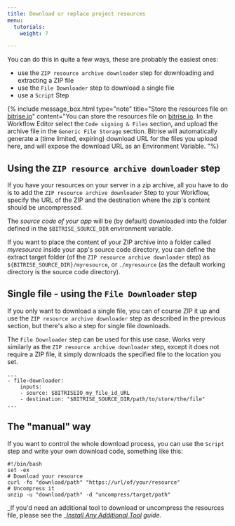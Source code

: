 ```yaml
---
title: Download or replace project resources
menu:
  tutorials:
    weight: 7

---
```

You can do this in quite a few ways, these are probably the easiest ones:

* use the `ZIP resource archive downloader` step for downloading and extracting a ZIP file
* use the `File Downloader` step to download a single file
* use a `Script` Step

{% include message_box.html type="note" title="Store the resources file on [bitrise.io](https://www.bitrise.io)" content="You can store the resources file on [bitrise.io](https://www.bitrise.io). In the Workflow Editor select the `Code signing & Files` section, and upload the archive file in the `Generic File Storage` section. Bitrise will automatically generate a (time limited, expiring) download URL for the files you upload here, and will expose the download URL as an Environment Variable. "%}

## Using the `ZIP resource archive downloader` step

If you have your resources on your server in a zip archive, all you have to do
is to add the `ZIP resource archive downloader` Step to your Workflow,
specify the URL of the ZIP and the destination where the zip's content should be uncompressed.

The _source code of your app_ will be (by default) downloaded into the folder
defined in the `$BITRISE_SOURCE_DIR` environment variable.

If you want to place the content of your ZIP archive into a folder called _myresource_
inside your app's source code directory, you can define the extract target folder
(of the `ZIP resource archive downloader` step) as `${BITRISE_SOURCE_DIR}/myresource`,
or `./myresource` (as the default working directory is the source code directory).

## Single file - using the `File Downloader` step

If you only want to download a single file, you can of course ZIP it up and
use the `ZIP resource archive downloader` step as described in the previous section,
but there's also a step for single file downloads.

The `File Downloader` step can be used for this use case. Works very similarly as the
`ZIP resource archive downloader` step, except it does not require a ZIP file,
it simply downloads the specified file to the location you set.

    ...
    - file-downloader:
        inputs:
        - source: $BITRISEIO_my_file_id_URL
        - destination: "$BITRISE_SOURCE_DIR/path/to/store/the/file"
    ...

## The "manual" way

If you want to control the whole download process, you can use the `Script` step
and write your own download code, something like this:

    #!/bin/bash
    set -ex
    # Download your resource
    curl -fo "download/path" "https://url/of/your/resource"
    # Uncompress it
    unzip -u "download/path" -d "uncompress/target/path"

_If you'd need an additional tool to download or uncompress the resources file,
please see the _[_Install Any Additional Tool_](/tips-and-tricks/install-additional-tools/) _guide._